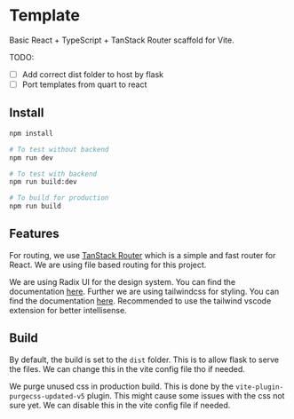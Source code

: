 # Template

Basic React + TypeScript + TanStack Router scaffold for Vite.

TODO:
- [ ] Add correct dist folder to host by flask
- [ ] Port templates from quart to react

## Install

```bash
npm install

# To test without backend
npm run dev

# To test with backend
npm run build:dev

# To build for production
npm run build
```


## Features

For routing, we use [TanStack Router](https://tanstack.com/) which is a simple and fast router for React. We are using file based routing for this project.



We are using Radix UI for the design system. You can find the documentation [here](https://www.radix-ui.com/). Further we are using tailwindcss for styling. You can find the documentation [here](https://tailwindcss.com/). Recommended to use the tailwind vscode extension for better intellisense.


## Build

By default, the build is set to the `dist` folder. This is to allow flask to serve the files. We can change this in the vite config file tho if needed.

We purge unused css in production build. This is done by the `vite-plugin-purgecss-updated-v5` plugin. This might cause some issues with the css not sure yet. We can disable this in the vite config file if needed.